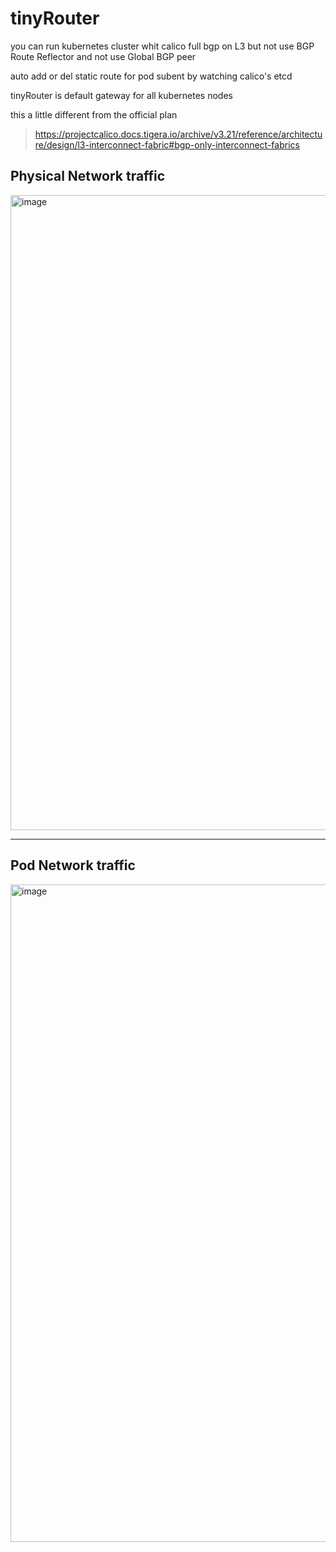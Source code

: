 # tinyRouter

you  can run kubernetes cluster whit calico full bgp on L3  but not use  BGP Route Reflector and  not use Global BGP  peer 

auto add or del static route for pod subent by watching  calico's etcd

tinyRouter is default gateway for all kubernetes nodes


this a little different from the official plan

> https://projectcalico.docs.tigera.io/archive/v3.21/reference/architecture/design/l3-interconnect-fabric#bgp-only-interconnect-fabrics



## Physical Network traffic 


<img width="1016" alt="image" src="https://user-images.githubusercontent.com/47879545/174999103-a26d94e5-57e6-44e3-9898-7d0b324390b4.png">





-----------------



## Pod Network traffic 



<img width="1052" alt="image" src="https://user-images.githubusercontent.com/47879545/175005422-f7b293ab-b3ea-404f-a628-3327c2f0be4e.png">
